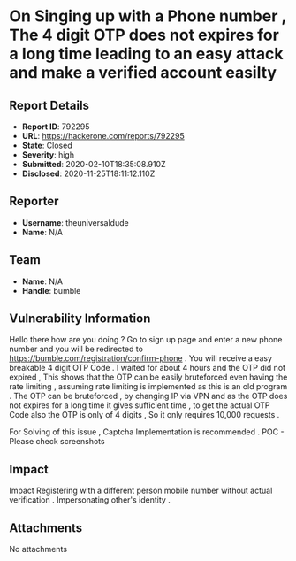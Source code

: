 # On Singing up with a Phone number , The 4 digit OTP does not expires for a long time leading to an easy attack and make a verified account easilty

## Report Details
- **Report ID**: 792295
- **URL**: https://hackerone.com/reports/792295
- **State**: Closed
- **Severity**: high
- **Submitted**: 2020-02-10T18:35:08.910Z
- **Disclosed**: 2020-11-25T18:11:12.110Z

## Reporter
- **Username**: theuniversaldude
- **Name**: N/A

## Team
- **Name**: N/A
- **Handle**: bumble

## Vulnerability Information
Hello there how are you doing ?
Go to sign up page and enter a new phone number and you will be redirected to https://bumble.com/registration/confirm-phone .
You will receive a easy breakable 4 digit OTP Code .
I waited for about 4 hours and the OTP did not expired , This shows that the OTP can be easily bruteforced even having the rate limiting , assuming rate limiting is implemented as this is an old program .
The OTP can be bruteforced , by changing IP via VPN and as the OTP does not expires for a long time it gives sufficient time , to get the actual OTP Code also the OTP is only of 4 digits , So it only requires 10,000 requests .


For Solving of this issue , Captcha Implementation is recommended .
POC - Please check screenshots

## Impact

Impact
Registering with a different person mobile number without actual verification .
Impersonating other's identity .

## Attachments
No attachments
